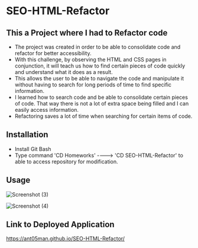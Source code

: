 # SEO-HTML-Refactor

## This a Project where I had to Refactor code

- The project was created in order to be able to consolidate code and refactor for better accessibility.
- With this challenge, by observing the HTML and CSS pages in conjunction, it will teach us how to find certain pieces of code quickly and understand what it does as a result.
- This allows the user to be able to navigate the code and manipulate it without having to search for long periods of time to find specific information.
- I learned how to search code and be able to consolidate certain pieces of code. That way there is not a lot of extra space being filled and I can easily access information.
- Refactoring saves a lot of time when searching for certain items of code.

## Installation

- Install Git Bash
- Type command 'CD Homeworks' ----> 'CD SEO-HTML-Refactor' to able to access repository for modification.

## Usage
![Screenshot (3)](https://github.com/ant05man/SEO-HTML-Refactor/assets/132954354/83cd1b8f-afea-4c4d-a0ee-bae867f15c49)


![Screenshot (4)](https://github.com/ant05man/SEO-HTML-Refactor/assets/132954354/0a59c335-4ed9-4eaa-8880-3f27086fd123)

## Link to Deployed Application
https://ant05man.github.io/SEO-HTML-Refactor/
